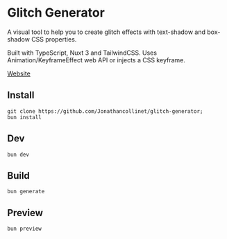 # Glitch Generator

A visual tool to help you to create glitch effects with text-shadow and box-shadow CSS properties.

Built with TypeScript, Nuxt 3 and TailwindCSS. Uses Animation/KeyframeEffect web API or injects a CSS keyframe.

[Website](https://glitch-generator.vercel.app/editor)

## Install

```
git clone https://github.com/Jonathancollinet/glitch-generator;
bun install
```

## Dev
```
bun dev
```

## Build
```
bun generate
```

## Preview
```
bun preview
```